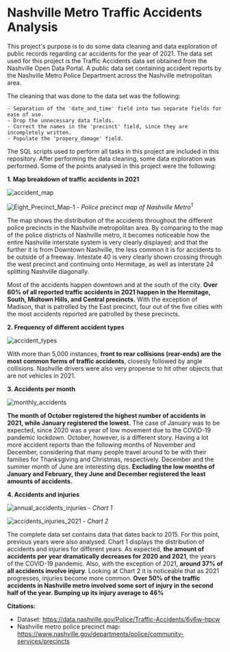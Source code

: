 # Nashville Metro Traffic Accidents Analysis
This project's purpose is to do some data cleaning and data exploration of public records regarding car accidents for the year of 2021. The data set used for this project is the Traffic Accidents data set obtained from the Nashville Open Data Portal. A public data set containing accident reports by the Nashville Metro Police Department across the Nashville metropolitan area.

The cleaning that was done to the data set was the following:

    - Separation of the 'date_and_time' field into two separate fields for ease of use.
    - Drop the unnecessary data fields.
    - Correct the names in the 'precinct' field, since they are incompletely written.
    - Populate the 'propery_damage' field.

The SQL scripts used to perform all tasks in this project are included in this repository. After performing the data cleaning, some data exploration was performed. Some of the points analysed in this project were the following:
    
**1. Map breakdown of traffic accidents in 2021**

![accident_map](https://user-images.githubusercontent.com/82471196/153122970-c5d32cbf-bc60-449e-92dd-6298b6b63b11.png)

![Eight_Precinct_Map-1](https://user-images.githubusercontent.com/82471196/153123253-b31b3c0b-b01e-4848-888f-970c9a8a8854.png)
_- Police precinct map of Nashville Metro<sup>1</sup>_

The map shows the distribution of the accidents throughout the different police precincts in the Nashville metropolitan area. By comparing to the map of the police districts of Nashville metro, it becomes noticeable how the entire Nashville interstate system is very clearly displayed; and that the further it is from Downtown Nashville, the less common it is for accidents to be outside of a freeway. Intestate 40 is very clearly shown crossing through the west precinct and continuing onto Hermitage, as well as interstate 24 splitting Nashville diagonally.

Most of the accidents happen downtown and at the south of the city. __Over 60% of all reported traffic accidents in 2021 happen in the Hermitage, South, Midtown Hills, and Central precincts.__ With the exception of Madison, that is patrolled by the East precinct, four out of the five cities with the most accidents reported are patrolled by these precincts.

**2. Frequency of different accident types**

![accident_types](https://user-images.githubusercontent.com/82471196/153123637-bb71aaaa-23bc-4914-bc23-0f65379af3ed.png)

With more than 5,000 instances, **front to rear collisions (rear-ends) are the most common forms of traffic accidents**, closesly followed by angle collisions. Nashville drivers were also very propense to hit other objects that are not vehicles in 2021.

**3. Accidents per month**

![monthly_accidents](https://user-images.githubusercontent.com/82471196/153123680-095921c0-9f03-4e02-831d-2145383b6946.png)

**The month of October registered the highest number of accidents in 2021, while January registered the lowest.** The case of January was to be expected, since 2020 was a year of low movement due to the COVID-19 pandemic lockdown. October, however, is a different story. Having a lot more accident reports than the following months of November and December, considering that many people travel around to be with their families for Thanksgiving and Christmas, respectively. December and the summer month of June are interesting dips. **Excluding the low months of January and February, they June and December registered the least amounts of accidents.**

**4. Accidents and injuries**

![annual_accidents_injuries](https://user-images.githubusercontent.com/82471196/153123793-c7c087fe-defb-4b0e-8185-c6d3348c60ab.png)
_- Chart 1_

![accidents_injuries_2021](https://user-images.githubusercontent.com/82471196/153123802-ad526345-f6ab-4e67-af9d-68ccb5dbe03a.png)
_- Chart 2_

The complete data set contains data that dates back to 2015. For this point, previous years were also analysed. Chart 1 displays the distribution of accidents and injuries for different years. As expected, **the amount of accidents per year dramatically decreases for 2020 and 2021**, the years of the COVID-19 pandemic. Also, with the exception of 2021, **around 37% of all accidents involve injury**. Looking at Chart 2 it is noticeable that as 2021 progresses, injuries become more common. **Over 50% of the traffic accidents in Nashville metro involved some sort of injury in the second half of the year. Bumping up its injury average to 46%**

**Citations:**

- Dataset: https://data.nashville.gov/Police/Traffic-Accidents/6v6w-hpcw
- Nashville metro police precinct map: https://www.nashville.gov/departments/police/community-services/precincts
